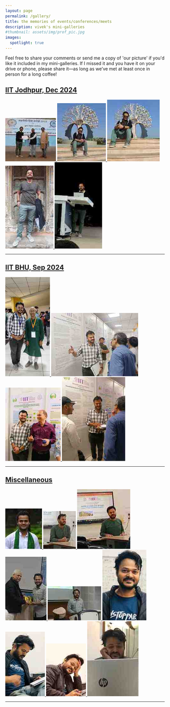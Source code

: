 ```yaml
---
layout: page
permalink: /gallery/
title: the memories of events/conferences/meets
description: vivek's mini-galleries
#thumbnail: assets/img/prof_pic.jpg
images:
  spotlight: true
---
```


Feel free to share your comments or send me a copy of 'our picture' if you'd like it included in my mini-galleries. If I missed it and you have it on your drive or phone, please share it—as long as we’ve met at least once in person for a long coffee!


## [IIT Jodhpur, Dec 2024]()
<div class="spotlight-group">
    <a class="spotlight" href="/assets/img/iitjodhpur/1.jpg">
        <img src="/assets/img/iitjodhpur/small/1.jpg" />
    </a>
    <a class="spotlight" href="/assets/img/iitjodhpur/3.jpg">
        <img src="/assets/img/iitjodhpur/small/3.jpg" />
    </a>
    <a class="spotlight" href="/assets/img/iitjodhpur/4.jpg">
        <img src="/assets/img/iitjodhpur/small/4.jpg" />
    </a>
    <a class="spotlight" href="/assets/img/iitjodhpur/2.jpg">
        <img src="/assets/img/iitjodhpur/small/2.jpg" />
    </a>
    <a class="spotlight" href="/assets/img/iitjodhpur/5.jpg">
        <img src="/assets/img/iitjodhpur/small/5.jpg" />
    </a>
</div>

---

## [IIT BHU, Sep 2024]()
<div class="spotlight-group">
    <a class="spotlight" href="/assets/img/iitbhu/1.jpg">
        <img src="/assets/img/iitbhu/small/1.jpg" />
    </a>
    <a class="spotlight" href="/assets/img/iitbhu/2.jpg">
        <img src="/assets/img/iitbhu/small/2.jpg" />
    </a>
    <a class="spotlight" href="/assets/img/iitbhu/3.jpg">
        <img src="/assets/img/iitbhu/small/3.jpg" />
    </a>
    <a class="spotlight" href="/assets/img/iitbhu/4.jpg">
        <img src="/assets/img/iitbhu/small/4.jpg" />
    </a>
</div>

---

## [Miscellaneous]()
<div class="spotlight-group">
    <a class="spotlight" href="/assets/img/miscellaneous/1.jpg">
        <img src="/assets/img/miscellaneous/small/1.jpg" />
    </a>
    <a class="spotlight" href="/assets/img/miscellaneous/2.jpg">
        <img src="/assets/img/miscellaneous/small/2.jpg" />
    </a>
    <a class="spotlight" href="/assets/img/miscellaneous/3.jpg">
        <img src="/assets/img/miscellaneous/small/3.jpg" />
    </a>
    <a class="spotlight" href="/assets/img/miscellaneous/4.jpg">
        <img src="/assets/img/miscellaneous/small/4.jpg" />
    </a>
    <a class="spotlight" href="/assets/img/miscellaneous/5.jpg">
        <img src="/assets/img/miscellaneous/small/5.jpg" />
    </a>
    <a class="spotlight" href="/assets/img/miscellaneous/7.jpg">
        <img src="/assets/img/miscellaneous/small/7.jpg" />
    </a>
    <a class="spotlight" href="/assets/img/miscellaneous/8.jpg">
        <img src="/assets/img/miscellaneous/small/8.jpg" />
    </a>
    <a class="spotlight" href="/assets/img/miscellaneous/9.jpg">
        <img src="/assets/img/miscellaneous/small/9.jpg" />
    </a>    <a class="spotlight" href="/assets/img/miscellaneous/6.jpg">
        <img src="/assets/img/miscellaneous/small/6.jpg" />
    </a>

</div>

---